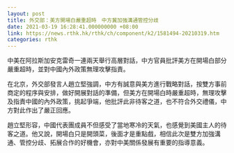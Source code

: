 ```yaml
---
layout: post
title: 外交部：美方開場白嚴重超時　中方冀加強溝通管控分歧
date: 2021-03-19 16:28:41.000000000 +08:00
link: https://news.rthk.hk/rthk/ch/component/k2/1581494-20210319.htm
categories: rthk
---
```


中美在阿拉斯加安克雷奇一連兩天舉行高層對話，中方官員批評美方在開場白部分嚴重超時，並對中國內外政策無理攻擊指責。

在北京，外交部發言人趙立堅強調，中方有誠意與美方進行戰略對話，按雙方事前商定的程序與安排，做好開展對話的準備，但美方在開場白時嚴重超時，無理攻擊及指責中國的內外政策，挑起爭端，他批評此非待客之道，也不符合外交禮儀，中方對此作出了嚴正回應。

趙立堅形容，中國代表團成員不但感受了當地寒冷的天氣，也感覺到美國主人的待客之道。他又說，開場白只是開頭菜，後面才是重點戲，相信此次是雙方加強溝通、管控分歧、拓展合作的好機會，亦對中美關係發展有重要的指導意義。
